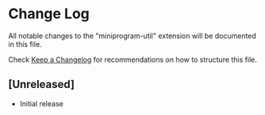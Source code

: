 # Change Log

All notable changes to the "miniprogram-util" extension will be documented in this file.

Check [Keep a Changelog](http://keepachangelog.com/) for recommendations on how to structure this file.

## [Unreleased]

- Initial release